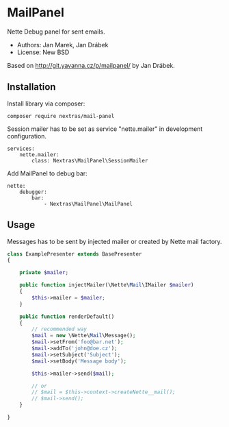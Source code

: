MailPanel
=========

Nette Debug panel for sent emails.

* Authors: Jan Marek, Jan Drábek
* License: New BSD

Based on http://git.yavanna.cz/p/mailpanel/ by Jan Drábek.

Installation
------------

Install library via composer:

```
composer require nextras/mail-panel
```

Session mailer has to be set as service "nette.mailer" in development configuration.

```
services:
	nette.mailer:
		class: Nextras\MailPanel\SessionMailer
```

Add MailPanel to debug bar:

```
nette:
	debugger:
		bar:
			- Nextras\MailPanel\MailPanel
```

Usage
-----

Messages has to be sent by injected mailer or created by Nette mail factory.

```php
class ExamplePresenter extends BasePresenter
{

	private $mailer;

	public function injectMailer(\Nette\Mail\IMailer $mailer)
	{
		$this->mailer = $mailer;
	}

	public function renderDefault()
	{
		// recommended way
		$mail = new \Nette\Mail\Message();
		$mail->setFrom('foo@bar.net');
		$mail->addTo('john@doe.cz');
		$mail->setSubject('Subject');
		$mail->setBody('Message body');

		$this->mailer->send($mail);

		// or
		// $mail = $this->context->createNette__mail();
		// $mail->send();
	}

}
```

